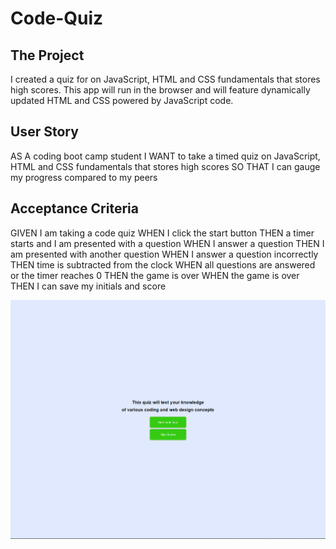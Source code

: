 # Code-Quiz

## The Project
I created a quiz for on JavaScript, HTML and CSS fundamentals that stores high scores.
This app will run in the browser and will feature dynamically updated HTML and CSS powered by JavaScript code. 

## User Story 
AS A coding boot camp student
I WANT to take a timed quiz on JavaScript, HTML and CSS fundamentals that stores high scores
SO THAT I can gauge my progress compared to my peers

## Acceptance Criteria
GIVEN I am taking a code quiz
WHEN I click the start button
THEN a timer starts and I am presented with a question
WHEN I answer a question
THEN I am presented with another question
WHEN I answer a question incorrectly
THEN time is subtracted from the clock
WHEN all questions are answered or the timer reaches 0
THEN the game is over
WHEN the game is over
THEN I can save my initials and score

![Alt text](<Screen Pic 1.PNG>)
